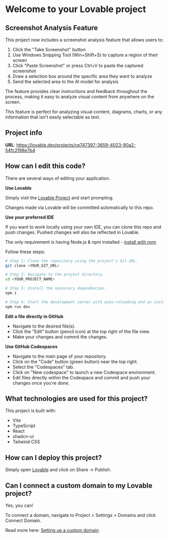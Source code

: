 # Welcome to your Lovable project

## Screenshot Analysis Feature

This project now includes a screenshot analysis feature that allows users to:

1. Click the "Take Screenshot" button
2. Use Windows Snipping Tool (Win+Shift+S) to capture a region of their screen
3. Click "Paste Screenshot" or press Ctrl+V to paste the captured screenshot
4. Draw a selection box around the specific area they want to analyze
5. Send the selected area to the AI model for analysis

The feature provides clear instructions and feedback throughout the process, making it easy to analyze visual content from anywhere on the screen.

This feature is perfect for analyzing visual content, diagrams, charts, or any information that isn't easily selectable as text.

## Project info

**URL**: https://lovable.dev/projects/ce747397-3659-4023-90a2-54fc2f98e7b4

## How can I edit this code?

There are several ways of editing your application.

**Use Lovable**

Simply visit the [Lovable Project](https://lovable.dev/projects/ce747397-3659-4023-90a2-54fc2f98e7b4) and start prompting.

Changes made via Lovable will be committed automatically to this repo.

**Use your preferred IDE**

If you want to work locally using your own IDE, you can clone this repo and push changes. Pushed changes will also be reflected in Lovable.

The only requirement is having Node.js & npm installed - [install with nvm](https://github.com/nvm-sh/nvm#installing-and-updating)

Follow these steps:

```sh
# Step 1: Clone the repository using the project's Git URL.
git clone <YOUR_GIT_URL>

# Step 2: Navigate to the project directory.
cd <YOUR_PROJECT_NAME>

# Step 3: Install the necessary dependencies.
npm i

# Step 4: Start the development server with auto-reloading and an instant preview.
npm run dev
```

**Edit a file directly in GitHub**

- Navigate to the desired file(s).
- Click the "Edit" button (pencil icon) at the top right of the file view.
- Make your changes and commit the changes.

**Use GitHub Codespaces**

- Navigate to the main page of your repository.
- Click on the "Code" button (green button) near the top right.
- Select the "Codespaces" tab.
- Click on "New codespace" to launch a new Codespace environment.
- Edit files directly within the Codespace and commit and push your changes once you're done.

## What technologies are used for this project?

This project is built with:

- Vite
- TypeScript
- React
- shadcn-ui
- Tailwind CSS

## How can I deploy this project?

Simply open [Lovable](https://lovable.dev/projects/ce747397-3659-4023-90a2-54fc2f98e7b4) and click on Share -> Publish.

## Can I connect a custom domain to my Lovable project?

Yes, you can!

To connect a domain, navigate to Project > Settings > Domains and click Connect Domain.

Read more here: [Setting up a custom domain](https://docs.lovable.dev/tips-tricks/custom-domain#step-by-step-guide)
